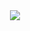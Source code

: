 <div align="center">
 <img src="https://i.pinimg.com/564x/7e/20/f9/7e20f9d1a952c9fe33541983b1bd0a8a.jpg">
</div>


